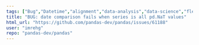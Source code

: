 ```yaml
---
tags: ["Bug","Datetime","alignment","data-analysis","data-science","flexible","pandas","python"]
title: "BUG: date comparison fails when series is all pd.NaT values"
html_url: "https://github.com/pandas-dev/pandas/issues/61188"
user: "imrehg"
repo: "pandas-dev/pandas"
---
```


